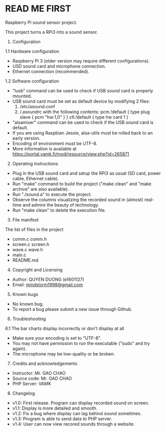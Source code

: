 # READ ME FIRST

Raspberry Pi sound sensor project.

This project turns a RPi3 into a sound sensor.

1. Configuration

1.1 Hardware configuration

 - Raspberry Pi 3 (older version may require different configurations).
 - USD sound card and microphone connection.
 - Ethernet connection (recommended).

1.2 Software configuration

 - "lusb" command can be used to check if USB sound card is properly mounted.
 - USB sound card must be set as default device by modifying 2 files:
    1) /etc/asound.conf
    2) /.asoundrc
   with the following contents:
       pcm.!default {
        type plug
        slave {
         pcm "hw:1,0"
        }
      }
      ctl.!default {
         type hw
         card 1
      }
 - "alsamixer" command can be used to check if the USB sound card is default.
 - If you are using Raspbian Jessie, alsa-utils must be rolled back to an early version.
 - Encoding of environment must be UTF-8.
 - More information is available at https://portal.vamk.fi/mod/resource/view.php?id=265871

2. Operating instructions

 - Plug in the USB sound card and setup the RPi3 as usual (SD card, power cable, Ethernet cable).
 - Run "make" command to build the project ("make clean" and "make archive" are also available).
 - Run "./sound.a" to execute the project.
 - Observe the columns visualizing the recorded sound in (almost) real-time and admire the beauty of technology.
 - Run "make clean" to delete the execution file.

 3. File manifest

  The list of files in the project
 - comm.c comm.h
 - screen.c screen.h
 - wave.c wave.h
 - main.c
 - README.md

4. Copyright and Licensing

 - Author: QUYEN DUONG (e1601127)
 - Email: mindstorm1998@gmail.com

5. Known bugs

 - No known bug.
 - To report a bug please submit a new issue through Github.

6. Troubleshooting

6.1 The bar charts display incorrectly or don't display at all

 - Make sure your encoding is set to "UTF-8".
 - You may not have permission to run the executable ("sudo" and try again).
 - The microphone may be low-quality or be broken.

7. Credits and acknowledgements

 - Instructor: Mr. GAO CHAO
 - Source code: Mr. GAO CHAO
 - PHP Server: VAMK

8. Changelog

 - v1.0: First release. Program can display recorded sound on screen.
 - v1.1: Display is more detailed and smooth.
 - v1.2: Fix a bug where display can lag behind sound sometimes.
 - v1.3: Program is able to send data to PHP server.
 - v1.4: User can now view recored sounds through a website.
